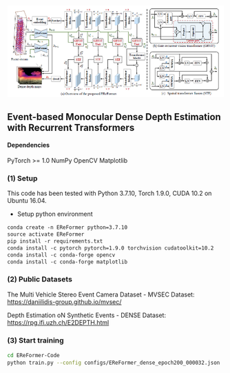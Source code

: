 ![avatar](framework.jpg)

## Event-based Monocular Dense Depth Estimation with Recurrent Transformers

#### Dependencies

PyTorch >= 1.0
NumPy
OpenCV
Matplotlib

### (1) Setup
This code has been tested with Python 3.7.10, Torch 1.9.0, CUDA 10.2 on Ubuntu 16.04.

- Setup python environment
```
conda create -n EReFormer python=3.7.10
source activate EReFormer 
pip install -r requirements.txt
conda install -c pytorch pytorch=1.9.0 torchvision cudatoolkit=10.2
conda install -c conda-forge opencv
conda install -c conda-forge matplotlib
```
### (2) Public Datasets

The Multi Vehicle Stereo Event Camera Dataset - MVSEC Dataset:
https://daniilidis-group.github.io/mvsec/

Depth Estimation oN Synthetic Events - DENSE Dataset: 
https://rpg.ifi.uzh.ch/E2DEPTH.html
  
### (3) Start training

```bash
cd EReFormer-Code
python train.py --config configs/EReFormer_dense_epoch200_000032.json
```